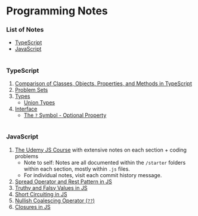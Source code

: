 # Programming Notes

### List of Notes
* [TypeScript](#typescript)
* [JavaScript](#javascript)

#

### TypeScript
1. [Comparison of Classes, Objects, Properties, and Methods in TypeScript](https://github.com/idosumit/programming-notes/blob/main/TypeScript/Classes%2C%20Objects%2C%20Properties%20%26%20Methods.md)
2. [Problem Sets](https://github.com/idosumit/programming-notes/blob/main/TypeScript/problem-sets.md)
3. [Types](https://github.com/idosumit/programming-notes/tree/main/TypeScript/Types)
   * [Union Types](https://github.com/idosumit/programming-notes/blob/main/TypeScript/Types/Union%20Types.md)
4. [Interface](https://github.com/idosumit/programming-notes/tree/main/TypeScript/Interface)
   * [The `?` Symbol - Optional Property](https://github.com/idosumit/programming-notes/blob/main/TypeScript/Interface/The%20%60%3F%60%20symbol%20-%20Optional%20Property.md)

#

### JavaScript
1. [The Udemy JS Course](https://github.com/idosumit/javascript-course-udemy) with extensive notes on each section + coding problems
   * Note to self: Notes are all documented within the `/starter` folders within each section, mostly within `.js` files.
   * For individual notes, visit each commit history message.
2. [Spread Operator and Rest Pattern in JS](https://github.com/idosumit/programming-notes/blob/main/JavaScript/Spread%20Operator%20%26%20Rest%20Patters%20in%20JS.md)
3. [Truthy and Falsy Values in JS](https://github.com/idosumit/programming-notes/blob/main/JavaScript/Truthy%20and%20Falsy%20Values%20in%20JS.md)
4. [Short Circuiting in JS](https://github.com/idosumit/programming-notes/blob/main/JavaScript/Short%20Circuiting%20in%20JS.md)
5. [Nullish Coalescing Operator (`??`)](https://github.com/idosumit/programming-notes/blob/main/JavaScript/Nullish%20Coalescing%20Operator%20(%60%3F%3F%60).md)
6. [Closures in JS](https://github.com/idosumit/programming-notes/blob/main/JavaScript/Closures%20in%20JavaScript.md)
